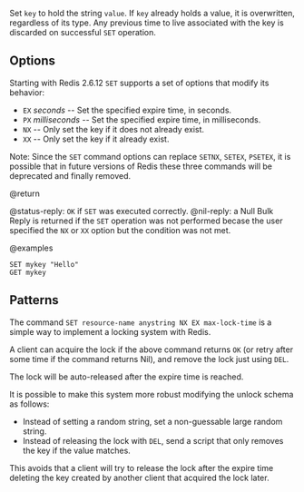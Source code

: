 Set `key` to hold the string `value`.
If `key` already holds a value, it is overwritten, regardless of its type.
Any previous time to live associated with the key is discarded on successful `SET` operation.

## Options

Starting with Redis 2.6.12 `SET` supports a set of options that modify its
behavior:

* `EX` *seconds* -- Set the specified expire time, in seconds.
* `PX` *milliseconds* -- Set the specified expire time, in milliseconds.
* `NX` -- Only set the key if it does not already exist.
* `XX` -- Only set the key if it already exist.

Note: Since the `SET` command options can replace `SETNX`, `SETEX`, `PSETEX`, it is possible that in future versions of Redis these three commands will be deprecated and finally removed.

@return

@status-reply: `OK` if `SET` was executed correctly.
@nil-reply: a Null Bulk Reply is returned if the `SET` operation was not performed becase the user specified the `NX` or `XX` option but the condition was not met.

@examples

```cli
SET mykey "Hello"
GET mykey
```

## Patterns

The command `SET resource-name anystring NX EX max-lock-time` is a simple way to implement a locking system with Redis.

A client can acquire the lock if the above command returns `OK` (or retry after some time if the command returns Nil), and remove the lock just using `DEL`.

The lock will be auto-released after the expire time is reached.

It is possible to make this system more robust modifying the unlock schema as follows:

* Instead of setting a random string, set a non-guessable large random string.
* Instead of releasing the lock with `DEL`, send a script that only removes the key if the value matches.

This avoids that a client will try to release the lock after the expire time deleting the key created by another client that acquired the lock later.
